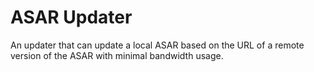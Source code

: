 # ASAR Updater

An updater that can update a local ASAR based on the URL of a remote version of the ASAR with minimal bandwidth usage.
